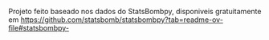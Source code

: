Projeto feito baseado nos dados do StatsBombpy, disponiveis gratuitamente em https://github.com/statsbomb/statsbombpy?tab=readme-ov-file#statsbombpy-
